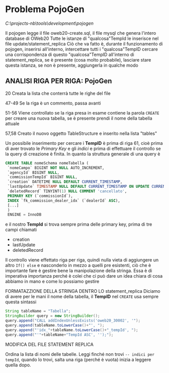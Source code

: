 # Problema PojoGen
*C:\projects-nb\tools\development\pojogen*

Il pojogen legge il file oweb20-create.sql, il file mysql che genera l'intero database di OWeb20
Tutte le istanze di "qualcosa"TempId le inserisce nel file update/statement_replica
Ciò che va fatto è, durante il funzionamento di pojogen, inserirsi all'interno, intercettare tutti i "qualcosa"TempID cercare una corrispondenza di questo "qualcosa"TempID all'interno di statement_replica, se è presente (cosa molto probabile), lasciare stare questa istanza, se non è presente, aggiungerla in qualche modo

## ANALISI RIGA PER RIGA: PojoGen
20
Creata la lista che conterrà tutte le righe del file

47-49
Se la riga è un commento, passa avanti

51-56
Viene controllato se la riga presa in esame contiene la parola ```CREATE``` per creare una nuova tabella, se è presente prendi il nome della tabella attuale

57,58
Creato il nuovo oggetto TableStructure e inserito nella lista "tables"

Un possibile inserimento per cercare i **TempID** è prima di riga 61, cioè prima di aver trovato le *Primary Key* e gli *indici* e prima di effettuare il controllo se la query di creazione è finita. In quanto la struttura generale di una query è

```sql
CREATE TABLE nomeSchema nomeTabella (
 `nomeCampo` BIGINT NOT NULL AUTO_INCREMENT,
 `agencyId` BIGINT NULL,
 `commissionTempId` BIGINT NULL,
 `creation` DATETIME NULL DEFAULT CURRENT_TIMESTAMP,
 `lastUpdate` TIMESTAMP NULL DEFAULT CURRENT_TIMESTAMP ON UPDATE CURRENT_TIMESTAMP,
 `deletedRecord` TINYINT(1) NULL COMMENT 'cancellato',
 PRIMARY KEY (`commissionId`),
 INDEX `fk_commission_dealer_idx` (`dealerId` ASC),
 [...]
 )
 ENGINE = InnoDB
```

e il nostro **TempId** si trova sempre prima delle primary key, prima di tre campi chiamati
- creation
- lastUpdate
- deletedRecord

Il controllo viene effettato riga per riga, quindi nulla vieta di aggiungere un altro ```If() else``` e nasconderlo in mezzo a quelli pre esistenti, ciò che è importante fare è gestire bene la manipolazione della stringa. Essa è di imperativa importanza perché è colei che ci può dare un idea chiara di cosa abbiamo in mano e come lo possiamo gestire

FORMATAZZIONE DELLA STRINGA DENTRO LO statement_replica
Diciamo di avere per le mani il nome della tabella, il **TempID** nel ```CREATE``` usa sempre questa sintassi
```java
String tableName = "Tabella";
StringBuilder query = new StringBuilder();
query.append("CALL addIndexUnlessExists('oweb20_30002', '");
query.append(tableName.toLowerCase()+"', ");
query.append("'idx_"+tableName.toLowerCase()+"_tempId', ");
query.append("'"+tableName+"TempId ASC', '');");
```

MODIFICA DEL FILE STATEMENT REPLICA

Ordina la lista di nomi delle tabelle.
Leggi finché non trovi ```-- indici per tempId```, quando lo trovi, salta una riga (perché è vuota) inizia a leggere quella dopo.